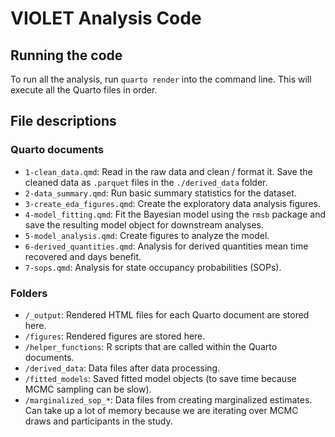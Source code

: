 # VIOLET Analysis Code

## Running the code

To run all the analysis, run `quarto render` into the command line. This will execute all the Quarto files in order.

## File descriptions

### Quarto documents

- `1-clean_data.qmd`: Read in the raw data and clean / format it. Save the cleaned data as `.parquet` files in the `./derived_data` folder.
- `2-data_summary.qmd`: Run basic summary statistics for the dataset.
- `3-create_eda_figures.qmd`: Create the exploratory data analysis figures.
- `4-model_fitting.qmd`: Fit the Bayesian model using the `rmsb` package and save the resulting model object for downstream analyses.
- `5-model_analysis.qmd`: Create figures to analyze the model.
- `6-derived_quantities.qmd`: Analysis for derived quantities mean time recovered and days benefit.
- `7-sops.qmd`: Analysis for state occupancy probabilities (SOPs).

### Folders

- `/_output`: Rendered HTML files for each Quarto document are stored here.
- `/figures`: Rendered figures are stored here.
- `/helper_functions`: R scripts that are called within the Quarto documents.
- `/derived_data`: Data files after data processing.
- `/fitted_models`: Saved fitted model objects (to save time because MCMC sampling can be slow).
- `/marginalized_sop_*`: Data files from creating marginalized estimates. Can take up a lot of memory because we are iterating over MCMC draws and participants in the study.
